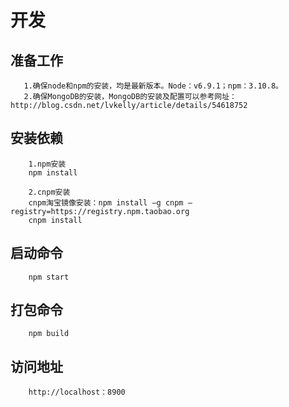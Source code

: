 <!--
 * @Description: 
 * @Author: jiannan.lv
 * @Date: 2019-10-15 09:01:30
 * @LastEditTime: 2019-11-08 14:10:21
 * @LastEditors: jiannan.lv
 -->
 # 开发
 
 ## 准备工作
 
 ```
    1.确保node和npm的安装，均是最新版本。Node：v6.9.1；npm：3.10.8。
    2.确保MongoDB的安装，MongoDB的安装及配置可以参考网址：http://blog.csdn.net/lvkelly/article/details/54618752
 ```

## 安装依赖

```
    1.npm安装
    npm install
    
    2.cnpm安装
    cnpm淘宝镜像安装：npm install –g cnpm –registry=https://registry.npm.taobao.org
    cnpm install
```
## 启动命令

```
    npm start
```

## 打包命令

```
    npm build
```

## 访问地址

```
    http://localhost：8900
```
